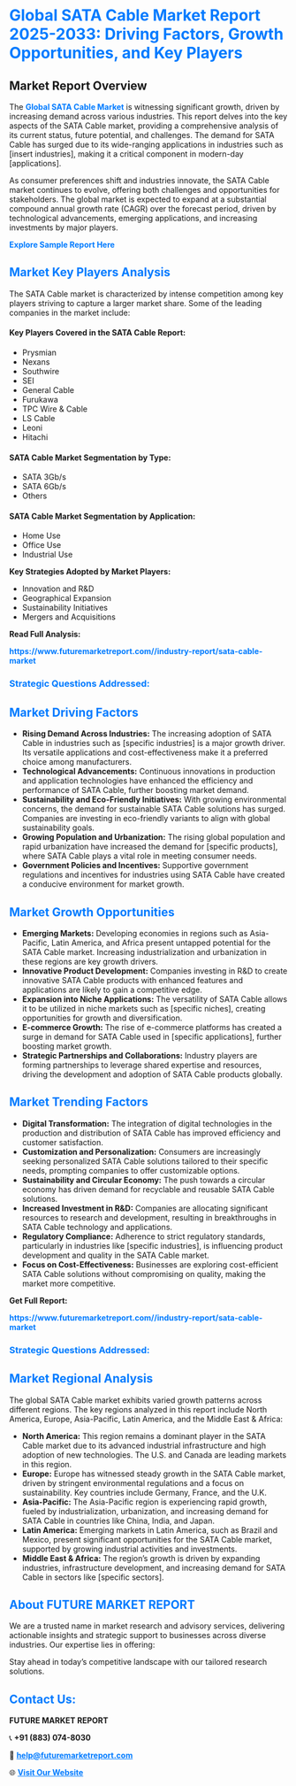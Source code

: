 <h1 style="color: #007BFF;">Global SATA Cable Market Report 2025-2033: Driving Factors, Growth Opportunities, and Key Players</h1>

<section id="overview">
<h2>Market Report Overview</h2>
<p>The <a href="https://www.futuremarketreport.com//industry-report/sata-cable-market" style="color: #007BFF; text-decoration: none;"><strong>Global SATA Cable Market</strong></a> is witnessing significant growth, driven by increasing demand across various industries. This report delves into the key aspects of the SATA Cable market, providing a comprehensive analysis of its current status, future potential, and challenges. The demand for SATA Cable has surged due to its wide-ranging applications in industries such as [insert industries], making it a critical component in modern-day [applications].</p>
<p>As consumer preferences shift and industries innovate, the SATA Cable market continues to evolve, offering both challenges and opportunities for stakeholders. The global market is expected to expand at a substantial compound annual growth rate (CAGR) over the forecast period, driven by technological advancements, emerging applications, and increasing investments by major players.</p>
</section>

<section id="overview">
<p><a href="https://www.futuremarketreport.com//request-sample/reportId=57443" style="color: #007BFF; text-decoration: none;"><strong>Explore Sample Report Here</strong></a></p>
</section>

<section id="key-players">
<h2 style="color: #007BFF;">Market Key Players Analysis</h2>
<p>The SATA Cable market is characterized by intense competition among key players striving to capture a larger market share. Some of the leading companies in the market include:</p>
<h4>Key Players Covered in the SATA Cable Report:</h4>
<ul><li>Prysmian</li><li>Nexans</li><li>Southwire</li><li>SEI</li><li>General Cable</li><li>Furukawa</li><li>TPC Wire &amp; Cable</li><li>LS Cable</li><li>Leoni</li><li>Hitachi</li></ul>
<h4>SATA Cable Market Segmentation by Type:</h4>
<ul><li>SATA 3Gb/s</li><li>SATA 6Gb/s</li><li>Others</li></ul>

<h4>SATA Cable Market Segmentation by Application:</h4>
<ul><li>Home Use</li><li>Office Use</li><li>Industrial Use</li></ul>
<p><strong>Key Strategies Adopted by Market Players:</strong></p>
<ul>
<li>Innovation and R&D</li>
<li>Geographical Expansion</li>
<li>Sustainability Initiatives</li>
<li>Mergers and Acquisitions</li>
</ul>
</section>

<section>
<p><strong>Read Full Analysis: </strong></p><a href="https://www.futuremarketreport.com//industry-report/sata-cable-market" style="color: #007BFF; text-decoration: none;"><strong>https://www.futuremarketreport.com//industry-report/sata-cable-market</strong></a>
<h3 style="color: #007BFF;">Strategic Questions Addressed:</h3>
</section>

<section id="driving-factors">
<h2 style="color: #007BFF;">Market Driving Factors</h2>
<ul>
<li><strong>Rising Demand Across Industries:</strong> The increasing adoption of SATA Cable in industries such as [specific industries] is a major growth driver. Its versatile applications and cost-effectiveness make it a preferred choice among manufacturers.</li>
<li><strong>Technological Advancements:</strong> Continuous innovations in production and application technologies have enhanced the efficiency and performance of SATA Cable, further boosting market demand.</li>
<li><strong>Sustainability and Eco-Friendly Initiatives:</strong> With growing environmental concerns, the demand for sustainable SATA Cable solutions has surged. Companies are investing in eco-friendly variants to align with global sustainability goals.</li>
<li><strong>Growing Population and Urbanization:</strong> The rising global population and rapid urbanization have increased the demand for [specific products], where SATA Cable plays a vital role in meeting consumer needs.</li>
<li><strong>Government Policies and Incentives:</strong> Supportive government regulations and incentives for industries using SATA Cable have created a conducive environment for market growth.</li>
</ul>
</section>

<section id="growth-opportunities">
<h2 style="color: #007BFF;">Market Growth Opportunities</h2>
<ul>
<li><strong>Emerging Markets:</strong> Developing economies in regions such as Asia-Pacific, Latin America, and Africa present untapped potential for the SATA Cable market. Increasing industrialization and urbanization in these regions are key growth drivers.</li>
<li><strong>Innovative Product Development:</strong> Companies investing in R&D to create innovative SATA Cable products with enhanced features and applications are likely to gain a competitive edge.</li>
<li><strong>Expansion into Niche Applications:</strong> The versatility of SATA Cable allows it to be utilized in niche markets such as [specific niches], creating opportunities for growth and diversification.</li>
<li><strong>E-commerce Growth:</strong> The rise of e-commerce platforms has created a surge in demand for SATA Cable used in [specific applications], further boosting market growth.</li>
<li><strong>Strategic Partnerships and Collaborations:</strong> Industry players are forming partnerships to leverage shared expertise and resources, driving the development and adoption of SATA Cable products globally.</li>
</ul>
</section>

<section id="trending-factors">
<h2 style="color: #007BFF;">Market Trending Factors</h2>
<ul>
<li><strong>Digital Transformation:</strong> The integration of digital technologies in the production and distribution of SATA Cable has improved efficiency and customer satisfaction.</li>
<li><strong>Customization and Personalization:</strong> Consumers are increasingly seeking personalized SATA Cable solutions tailored to their specific needs, prompting companies to offer customizable options.</li>
<li><strong>Sustainability and Circular Economy:</strong> The push towards a circular economy has driven demand for recyclable and reusable SATA Cable solutions.</li>
<li><strong>Increased Investment in R&D:</strong> Companies are allocating significant resources to research and development, resulting in breakthroughs in SATA Cable technology and applications.</li>
<li><strong>Regulatory Compliance:</strong> Adherence to strict regulatory standards, particularly in industries like [specific industries], is influencing product development and quality in the SATA Cable market.</li>
<li><strong>Focus on Cost-Effectiveness:</strong> Businesses are exploring cost-efficient SATA Cable solutions without compromising on quality, making the market more competitive.</li>
</ul>
</section>

<section>
<p><strong>Get Full Report: </strong></p><a href="https://www.futuremarketreport.com//industry-report/sata-cable-market" style="color: #007BFF; text-decoration: none;"><strong>https://www.futuremarketreport.com//industry-report/sata-cable-market</strong></a>
<h3 style="color: #007BFF;">Strategic Questions Addressed:</h3>
</section>


<section id="regional-analysis">
<h2 style="color: #007BFF;">Market Regional Analysis</h2>
<p>The global SATA Cable market exhibits varied growth patterns across different regions. The key regions analyzed in this report include North America, Europe, Asia-Pacific, Latin America, and the Middle East & Africa:</p>
<ul>
<li><strong>North America:</strong> This region remains a dominant player in the SATA Cable market due to its advanced industrial infrastructure and high adoption of new technologies. The U.S. and Canada are leading markets in this region.</li>
<li><strong>Europe:</strong> Europe has witnessed steady growth in the SATA Cable market, driven by stringent environmental regulations and a focus on sustainability. Key countries include Germany, France, and the U.K.</li>
<li><strong>Asia-Pacific:</strong> The Asia-Pacific region is experiencing rapid growth, fueled by industrialization, urbanization, and increasing demand for SATA Cable in countries like China, India, and Japan.</li>
<li><strong>Latin America:</strong> Emerging markets in Latin America, such as Brazil and Mexico, present significant opportunities for the SATA Cable market, supported by growing industrial activities and investments.</li>
<li><strong>Middle East & Africa:</strong> The region’s growth is driven by expanding industries, infrastructure development, and increasing demand for SATA Cable in sectors like [specific sectors].</li>
</ul>
</section>

<footer>
<h2 style="color: #007BFF;">About FUTURE MARKET REPORT</h2>
<p>We are a trusted name in market research and advisory services, delivering actionable insights and strategic support to businesses across diverse industries. Our expertise lies in offering:</p>

<p>Stay ahead in today’s competitive landscape with our tailored research solutions.</p>

<h2 style="color: #007BFF;">Contact Us:</h2>
<p><strong>FUTURE MARKET REPORT</strong></p>
<p>📞 <strong>+91 (883) 074-8030</strong></p>
<p>📧 <strong><a href="mailto:help@futuremarketreport.com" style="color: #007BFF;">help@futuremarketreport.com</a></strong></p>
<p>🌐 <strong><a href="https://www.futuremarketreport.com/" style="color: #007BFF;">Visit Our Website</a></strong></p>
</footer>
